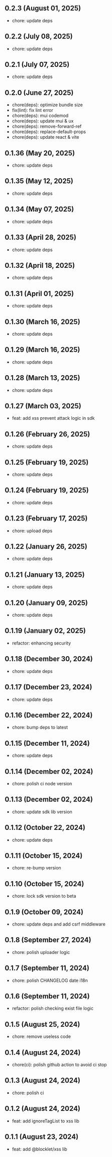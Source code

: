 ## 0.2.3 (August 01, 2025)

- chore: update deps

## 0.2.2 (July 08, 2025)

- chore: update deps

## 0.2.1 (July 07, 2025)

- chore: update deps

## 0.2.0 (June 27, 2025)

- chore(deps): optimize bundle size
- fix(lint): fix lint error
- chore(deps): mui codemod
- chore(deps): update mui & ux
- chore(deps): remove-forward-ref
- chore(deps): replace-default-props
- chore(deps): update react & vite

## 0.1.36 (May 20, 2025)

- chore: update deps

## 0.1.35 (May 12, 2025)

- chore: update deps

## 0.1.34 (May 07, 2025)

- chore: update deps

## 0.1.33 (April 28, 2025)

- chore: update deps

## 0.1.32 (April 18, 2025)

- chore: update deps

## 0.1.31 (April 01, 2025)

- chore: update deps

## 0.1.30 (March 16, 2025)

- chore: update deps

## 0.1.29 (March 16, 2025)

- chore: update deps

## 0.1.28 (March 13, 2025)

- chore: update deps

## 0.1.27 (March 03, 2025)

- feat: add xss prevent attack logic in sdk

## 0.1.26 (February 26, 2025)

- chore: update deps

## 0.1.25 (February 19, 2025)

- chore: update deps

## 0.1.24 (February 19, 2025)

- chore: update deps

## 0.1.23 (February 17, 2025)

- chore: upload deps

## 0.1.22 (January 26, 2025)

- chore: update deps

## 0.1.21 (January 13, 2025)

- chore: update deps

## 0.1.20 (January 09, 2025)

- chore: update deps

## 0.1.19 (January 02, 2025)

- refactor: enhancing security

## 0.1.18 (December 30, 2024)

- chore: update deps

## 0.1.17 (December 23, 2024)

- chore: update deps

## 0.1.16 (December 22, 2024)

- chore: bump deps to latest

## 0.1.15 (December 11, 2024)

- chore: update deps

## 0.1.14 (December 02, 2024)

- chore: polish ci node version

## 0.1.13 (December 02, 2024)

- chore: update sdk lib version

## 0.1.12 (October 22, 2024)

- chore: update deps

## 0.1.11 (October 15, 2024)

- chore: re-bump version

## 0.1.10 (October 15, 2024)

- chore: lock sdk version to beta

## 0.1.9 (October 09, 2024)

- chore: update deps and add csrf middleware

## 0.1.8 (September 27, 2024)

- chore: polish uploader logic

## 0.1.7 (September 11, 2024)

- chore: polish CHANGELOG date i18n

## 0.1.6 (September 11, 2024)

- refactor: polish checking exist file logic

## 0.1.5 (August 25, 2024)

- chore: remove useless code

## 0.1.4 (August 24, 2024)

- chore(ci): polish github action to avoid ci stop

## 0.1.3 (August 24, 2024)

- chore: polish ci

## 0.1.2 (August 24, 2024)

- feat: add ignoreTagList to xss lib

## 0.1.1 (August 23, 2024)

- feat: add @blocklet/xss lib
